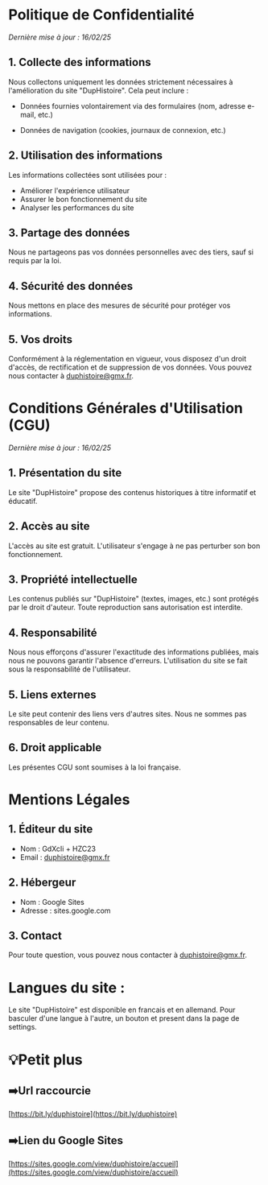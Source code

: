# Politique de Confidentialité

_Dernière mise à jour : 16/02/25_

## 1. Collecte des informations
Nous collectons uniquement les données strictement nécessaires à l'amélioration du site "DupHistoire". Cela peut inclure :
- Données fournies volontairement via des formulaires (nom, adresse e-mail, etc.)

- Données de navigation (cookies, journaux de connexion, etc.)

## 2. Utilisation des informations
Les informations collectées sont utilisées pour :
- Améliorer l'expérience utilisateur
- Assurer le bon fonctionnement du site
- Analyser les performances du site

## 3. Partage des données
Nous ne partageons pas vos données personnelles avec des tiers, sauf si requis par la loi.

## 4. Sécurité des données
Nous mettons en place des mesures de sécurité pour protéger vos informations.

## 5. Vos droits
Conformément à la réglementation en vigueur, vous disposez d'un droit d'accès, de rectification et de suppression de vos données. Vous pouvez nous contacter à duphistoire@gmx.fr.

# Conditions Générales d'Utilisation (CGU)

_Dernière mise à jour : 16/02/25_

## 1. Présentation du site
Le site "DupHistoire" propose des contenus historiques à titre informatif et éducatif.

## 2. Accès au site
L'accès au site est gratuit. L'utilisateur s'engage à ne pas perturber son bon fonctionnement.

## 3. Propriété intellectuelle
Les contenus publiés sur "DupHistoire" (textes, images, etc.) sont protégés par le droit d'auteur. Toute reproduction sans autorisation est interdite.

## 4. Responsabilité
Nous nous efforçons d'assurer l'exactitude des informations publiées, mais nous ne pouvons garantir l'absence d'erreurs. L'utilisation du site se fait sous la responsabilité de l'utilisateur.

## 5. Liens externes
Le site peut contenir des liens vers d'autres sites. Nous ne sommes pas responsables de leur contenu.

## 6. Droit applicable
Les présentes CGU sont soumises à la loi française.

# Mentions Légales

## 1. Éditeur du site
- Nom : GdXcIi + HZC23
- Email : duphistoire@gmx.fr

## 2. Hébergeur
- Nom : Google Sites
- Adresse : sites.google.com

## 3. Contact
Pour toute question, vous pouvez nous contacter à duphistoire@gmx.fr.

# Langues du site :
Le site "DupHistoire" est disponible en francais et en allemand. Pour basculer d'une langue à l'autre, un bouton et present dans la page de settings.

# 💡Petit plus

## ➡️Url raccourcie
[https://bit.ly/duphistoire](https://bit.ly/duphistoire)

## ➡️Lien du Google Sites
[https://sites.google.com/view/duphistoire/accueil](https://sites.google.com/view/duphistoire/accueil)
